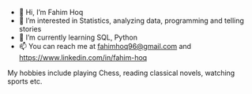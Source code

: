 - 👋 Hi, I’m Fahim Hoq
- 👀 I’m interested in Statistics, analyzing data, programming and telling stories
- 🌱 I’m currently learning SQL, Python
- 📫 You can reach me at fahimhoq96@gmail.com and https://www.linkedin.com/in/fahim-hoq

My hobbies include playing Chess, reading classical novels, watching sports etc.

<!---
fahimhoq96/fahimhoq96 is a ✨ special ✨ repository because its `README.md` (this file) appears on your GitHub profile.
You can click the Preview link to take a look at your changes.
--->
